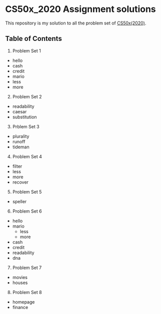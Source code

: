 # CS50x_2020 Assignment solutions

This repository is my solution to all the problem set of [CS50x(2020)](https://cs50.harvard.edu/x/2020/).

## Table of Contents
1. Problem Set 1
  - hello
  - cash
  - credit
  - mario
   - less
   - more
2. Problem Set 2
  - readability
  - caesar
  - substitution
3. Prblem Set 3
  - plurality
  - runoff
  - tideman
4. Problem Set 4
  - filter
   - less
   - more
  - recover
5. Problem Set 5
  - speller
6. Problem Set 6
  - hello
  - mario
    - less
    - more
  - cash
  - credit
  - readability
  - dna
7. Problem Set 7
  - movies
  - houses
8. Problem Set 8
  - homepage
  - finance
